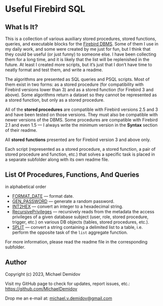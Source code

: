 Useful Firebird SQL
===================

What Is It?
-----------

This is a collection of various auxiliary stored procedures, stored functions, queries, and executable blocks for the [Firebird DBMS](https://www.firebirdsql.org/). Some of them I use in my daily work, and some were created by me just for fun, but I think that they could be useful (or just funny) to someone else. I have been collecting them for a long time, and it is likely that the list will be replenished in the future. At least I created more scripts, but it’s just that I don’t have time to neatly format and test them, and write a readme.

The algorithms are presented as SQL queries and PSQL scripts. Most of them exist in two forms: as a stored procedure (for compatibility with Firebird versions lower than 3) and as a stored function (for Firebird 3 and above). Some algorithms return a dataset so they cannot be represented as a stored function, but only as a stored procedure.

All of the **stored procedures** are compatible with Firebird versions 2.5 and 3 and have been tested on those versions. They must also be compatible with newer versions of the DBMS. Some procedures are compatible with Firebird 2.1 and even 1.5 — I always write the minimum version in the **Syntax** section of their readme.

All **stored functions** presented are for Firebird version 3 and above only.

Each script (represented as a stored procedure, a stored function, a pair of stored procedure and function, etc.) that solves a specific task is placed in a separate subfolder along with its own readme file.

List Of Procedures, Functions, And Queries
------------------------------------------

in alphabetical order

* [FORMAT_DATE](FORMAT_DATE/README.md) — format date.
* [GEN_PASSWORD](GEN_PASSWORD/README.md) — generate a random password.
* [INT2HEX](INT2HEX/README.md) — convert an integer to a hexadecimal string.
* [RecursivePrivileges](RecursivePrivileges/README.md) — recursively reads from the metadata the access privileges of a given database subject (user, role, stored procedure, trigger, etc.) on various DB objects (tables, stored procedures, etc.).
* [SPLIT](SPLIT/README.md) — convert a string containing a delimited list to a table, i.e. perform the opposite task of the `list` aggregate function.

For more information, please read the readme file in the corresponding subfolder.

Author
------
Copyright (c) 2023, Michael Demidov

Visit my GitHub page to check for updates, report issues, etc.: https://github.com/MichaelDemidov

Drop me an e-mail at: michael.v.demidov@gmail.com
